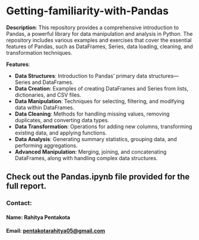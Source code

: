 # Getting-familiarity-with-Pandas

**Description**:
This repository provides a comprehensive introduction to Pandas, a powerful library for data manipulation and analysis in Python. The repository includes various examples and exercises that cover the essential features of Pandas, such as DataFrames, Series, data loading, cleaning, and transformation techniques.

**Features**:
- **Data Structures**: Introduction to Pandas’ primary data structures—Series and DataFrames.
- **Data Creation**: Examples of creating DataFrames and Series from lists, dictionaries, and CSV files.
- **Data Manipulation**: Techniques for selecting, filtering, and modifying data within DataFrames.
- **Data Cleaning**: Methods for handling missing values, removing duplicates, and converting data types.
- **Data Transformation**: Operations for adding new columns, transforming existing data, and applying functions.
- **Data Analysis**: Generating summary statistics, grouping data, and performing aggregations.
- **Advanced Manipulation**: Merging, joining, and concatenating DataFrames, along with handling complex data structures.

## Check out the Pandas.ipynb file provided for the full report.

### Contact:
#### Name: Rahitya Pentakota
#### Email: pentakotarahitya05@gmail.com
